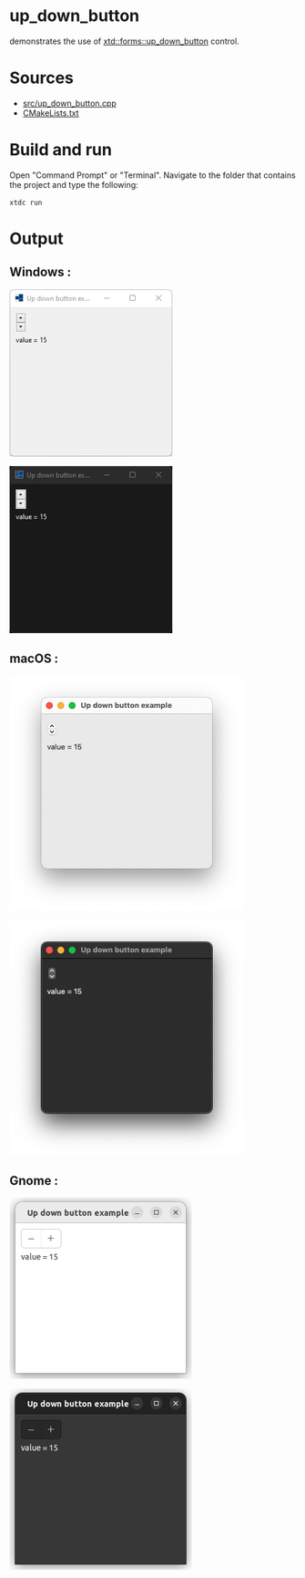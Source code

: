 # up_down_button

demonstrates the use of [xtd::forms::up_down_button](https://gammasoft71.github.io/xtd/reference_guides/latest/classxtd_1_1forms_1_1up__down__button.html) control.

# Sources

* [src/up_down_button.cpp](src/up_down_button.cpp)
* [CMakeLists.txt](CMakeLists.txt)

# Build and run

Open "Command Prompt" or "Terminal". Navigate to the folder that contains the project and type the following:

```shell
xtdc run
```

# Output

## Windows :

![Screenshot](../../../../docs/pictures/examples/up_down_button_w.png)

![Screenshot](../../../../docs/pictures/examples/up_down_button_wd.png)

## macOS :

![Screenshot](../../../../docs/pictures/examples/up_down_button_m.png)

![Screenshot](../../../../docs/pictures/examples/up_down_button_md.png)

## Gnome :

![Screenshot](../../../../docs/pictures/examples/up_down_button_g.png)

![Screenshot](../../../../docs/pictures/examples/up_down_button_gd.png)
